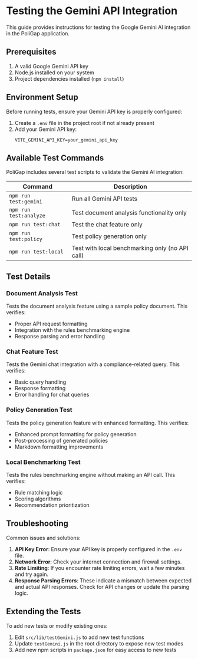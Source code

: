 # Testing the Gemini API Integration

This guide provides instructions for testing the Google Gemini AI integration in the PoliGap application.

## Prerequisites

1. A valid Google Gemini API key
2. Node.js installed on your system
3. Project dependencies installed (`npm install`)

## Environment Setup

Before running tests, ensure your Gemini API key is properly configured:

1. Create a `.env` file in the project root if not already present
2. Add your Gemini API key:
   ```
   VITE_GEMINI_API_KEY=your_gemini_api_key
   ```

## Available Test Commands

PoliGap includes several test scripts to validate the Gemini AI integration:

| Command | Description |
|---------|-------------|
| `npm run test:gemini` | Run all Gemini API tests |
| `npm run test:analyze` | Test document analysis functionality only |
| `npm run test:chat` | Test the chat feature only |
| `npm run test:policy` | Test policy generation only |
| `npm run test:local` | Test with local benchmarking only (no API call) |

## Test Details

### Document Analysis Test

Tests the document analysis feature using a sample policy document. This verifies:
- Proper API request formatting
- Integration with the rules benchmarking engine
- Response parsing and error handling

### Chat Feature Test

Tests the Gemini chat integration with a compliance-related query. This verifies:
- Basic query handling
- Response formatting
- Error handling for chat queries

### Policy Generation Test

Tests the policy generation feature with enhanced formatting. This verifies:
- Enhanced prompt formatting for policy generation
- Post-processing of generated policies
- Markdown formatting improvements

### Local Benchmarking Test

Tests the rules benchmarking engine without making an API call. This verifies:
- Rule matching logic
- Scoring algorithms
- Recommendation prioritization

## Troubleshooting

Common issues and solutions:

1. **API Key Error**: Ensure your API key is properly configured in the `.env` file.
2. **Network Error**: Check your internet connection and firewall settings.
3. **Rate Limiting**: If you encounter rate limiting errors, wait a few minutes and try again.
4. **Response Parsing Errors**: These indicate a mismatch between expected and actual API responses. Check for API changes or update the parsing logic.

## Extending the Tests

To add new tests or modify existing ones:

1. Edit `src/lib/testGemini.js` to add new test functions
2. Update `testGemini.js` in the root directory to expose new test modes
3. Add new npm scripts in `package.json` for easy access to new tests
